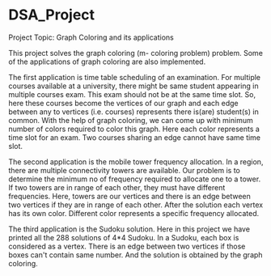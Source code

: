 # DSA_Project

Project Topic:  Graph Coloring and its applications

This project solves the graph coloring (m- coloring problem) problem. Some of the applications of graph coloring are also implemented.

The first application is time table scheduling of an examination. For multiple courses available at a university, there might be same student appearing in multiple courses exam. This exam should not be at the same time slot. So, here these courses become the vertices of our graph and each edge between any to vertices (i.e. courses) represents there is(are) student(s) in common. With the help of graph coloring, we can come up with minimum number of colors required to color this graph. Here each color represents a time slot for an exam. Two courses sharing an edge cannot have same time slot.

The second application is the mobile tower frequency allocation. In a region, there are multiple connectivity towers are available. Our problem is to determine the minimum no of frequency required to allocate one to a tower. If two towers are in range of each other, they must have different frequencies. Here, towers are our vertices and there is an edge between two vertices if they are in range of each other. After the solution each vertex has its own color. Different color represents a specific frequency allocated.

The third application is the Sudoku solution. Here in this project we have printed all the 288 solutions of 4*4 Sudoku. In a Sudoku, each box is considered as a vertex. There is an edge between two vertices if those boxes can't contain same number. And the solution is obtained by the graph coloring.

